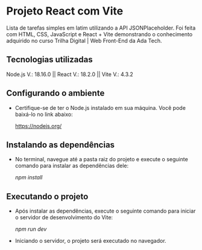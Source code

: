 # Projeto React com Vite

Lista de tarefas simples em latim utilizando a API JSONPlaceholder. Foi feita com HTML, CSS, JavaScript e React + Vite demonstrando o conhecimento adquirido no curso Trilha Digital | Web Front-End da Ada Tech.

## Tecnologias utilizadas
Node.js V.: 18.16.0 || React V.: 18.2.0 || Vite V.: 4.3.2

## Configurando o ambiente
* Certifique-se de ter o Node.js instalado em sua máquina. Você pode baixá-lo no link abaixo:

  https://nodejs.org/

## Instalando as dependências
* No terminal, navegue até a pasta raiz do projeto e execute o seguinte comando para instalar as dependências dele:

  _npm install_

## Executando o projeto
* Após instalar as dependências, execute o seguinte comando para iniciar o servidor de desenvolvimento do Vite:

  _npm run dev_

* Iniciando o servidor, o projeto será executado no navegador.
